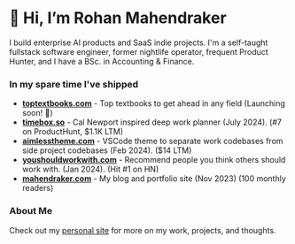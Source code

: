 # 👋 Hi, I’m Rohan Mahendraker

I build enterprise AI products and SaaS indie projects. I'm a self-taught fullstack software engineer, former nightlife operator, frequent Product Hunter, and I have a BSc. in Accounting & Finance. 

### In my spare time I've shipped 

- [**toptextbooks.com**](https://toptextbooks.com) - Top textbooks to get ahead in any field (Launching soon! 🚀)
- [**timebox.so**](https://timebox.so) - Cal Newport inspired deep work planner (July 2024). (#7 on ProductHunt, $1.1K LTM)
- [**aimlesstheme.com**](https://aimlesstheme.com) - VSCode theme to separate work codebases from side project codebases (Feb 2024). ($14 LTM)
- [**youshouldworkwith.com**](https://youshouldworkwith.com) - Recommend people you think others should work with. (Jan 2024). (Hit #1 on HN)
- [**mahendraker.com**](https://mahendraker.com) - My blog and portfolio site (Nov 2023) (100 monthly readers)

### About Me
Check out my [personal site](https://www.mahendraker.com/) for more on my work, projects, and thoughts.
